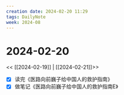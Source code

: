 ```yaml
---
creation date: 2024-02-20 11:29
tags: DailyNote
week: 2024-08
---
```


# 2024-02-20

<< [[2024-02-19]] | [[2024-02-21]]>>

- [x] 读完《医路向前巍子给中国人的救护指南》
- [x] 做笔记《医路向前巍子给中国人的救护指南E》